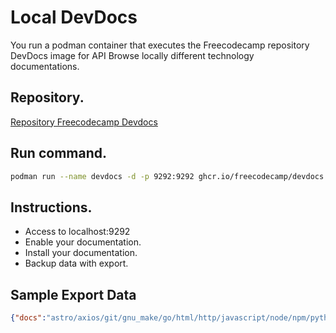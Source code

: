 # Local DevDocs
You run a podman container that executes the Freecodecamp repository DevDocs image for API Browse locally different technology documentations. 

## Repository.
[Repository Freecodecamp Devdocs](https://github.com/freeCodeCamp/devdocs)

## Run command.
```bash
podman run --name devdocs -d -p 9292:9292 ghcr.io/freecodecamp/devdocs:latest
```

## Instructions.
* Access to localhost:9292
* Enable your documentation.
* Install your documentation.
* Backup data with export.

## Sample Export Data
```json
{"docs":"astro/axios/git/gnu_make/go/html/http/javascript/node/npm/python~3.13/react/redux/rust/zig"}
```

